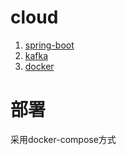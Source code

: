 # cloud
1. [spring-boot](./md/spring-boot.md)
2. [kafka](./md/kafka.md)
3. [docker](./md/docker.md)


# 部署
采用docker-compose方式